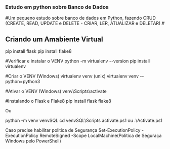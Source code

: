 ### Estudo em python sobre Banco de Dados ##

#Um pequeno estudo sobre banco de dados em Python, fazendo CRUD (CREATE, READ, UPDATE e DELETE - CRIAR, LER, ATUALIZAR e DELETAR).#

## Criando um Amabiente Virtual

pip install flask
pip install flake8

#Verificar e instalar o VENV
python -m virtualenv --version
pip install virtualenv

#Criar o VENV
(Windows) virtualenv venv
(unix) virtualenv venv --python=python3

#Ativar o VENV
(Windows) venv\Scripts\activate

#Instalando o Flask e Flake8
pip install flask flake8

Ou

python -m venv venvSQL
cd venvSQL\Scripts
activate.ps1 ou .\Activate.ps1

Caso precise habilitar politica de Segurança
Set-ExecutionPolicy -ExecutionPolicy RemoteSigned -Scope LocalMachine(Politica de Seguraça Windows pelo PowerShell)
